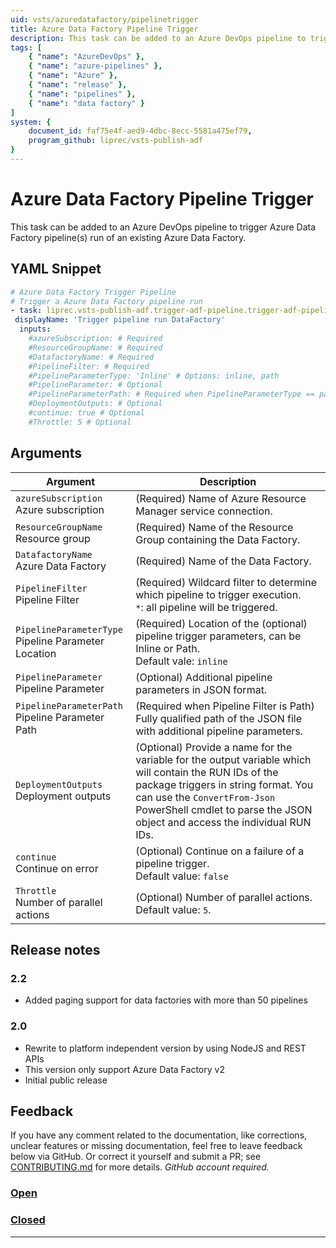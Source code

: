 ```yaml
---
uid: vsts/azuredatafactory/pipelinetrigger
title: Azure Data Factory Pipeline Trigger
description: This task can be added to an Azure DevOps pipeline to trigger Azure Data Factory pipeline(s) run of an existing Azure Data Factory.
tags: [
    { "name": "AzureDevOps" },
    { "name": "azure-pipelines" },
    { "name": "Azure" },
    { "name": "release" },
    { "name": "pipelines" },
    { "name": "data factory" }
]
system: {
    document_id: faf75e4f-aed9-4dbc-8ecc-5581a475ef79,
    program_github: liprec/vsts-publish-adf
}
---
```


# Azure Data Factory Pipeline Trigger

This task can be added to an Azure DevOps pipeline to trigger Azure Data Factory pipeline(s) run of an existing Azure Data Factory.

## YAML Snippet

```yaml
# Azure Data Factory Trigger Pipeline
# Trigger a Azure Data Factory pipeline run
- task: liprec.vsts-publish-adf.trigger-adf-pipeline.trigger-adf-pipeline@2
 displayName: 'Trigger pipeline run DataFactory'
  inputs:
    #azureSubscription: # Required
    #ResourceGroupName: # Required
    #DatafactoryName: # Required
    #PipelineFilter: # Required
    #PipelineParameterType: 'Inline' # Options: inline, path
    #PipelineParameter: # Optional
    #PipelineParameterPath: # Required when PipelineParameterType == path    
    #DeploymentOutputs: # Optional
    #continue: true # Optional
    #Throttle: 5 # Optional
```

## Arguments

| Argument | Description |
|----------|-------------|
| `azureSubscription`<br>Azure subscription | (Required) Name of Azure Resource Manager service connection.|
| `ResourceGroupName`<br>Resource group | (Required) Name of the Resource Group containing the Data Factory.|
| `DatafactoryName`<br>Azure Data Factory | (Required) Name of the Data Factory.|
| `PipelineFilter`<br>Pipeline Filter | (Required) Wildcard filter to determine which pipeline to trigger execution.<br>`*`: all pipeline will be triggered.|
| `PipelineParameterType`<br>Pipeline Parameter Location| (Required) Location of the (optional) pipeline trigger parameters, can be Inline or Path.<br>Default vale: `inline`|
| `PipelineParameter`<br>Pipeline Parameter| (Optional) Additional pipeline parameters in JSON format.|
| `PipelineParameterPath`<br>Pipeline Parameter Path | (Required when Pipeline Filter is Path) Fully qualified path of the JSON file with additional pipeline parameters.|
| `DeploymentOutputs`<br>Deployment outputs | (Optional) Provide a name for the variable for the output variable which will contain the RUN IDs of the package triggers in string format. You can use the `ConvertFrom-Json` PowerShell cmdlet to parse the JSON object and access the individual RUN IDs.|
| `continue`<br>Continue on error | (Optional) Continue on a failure of a pipeline trigger.<br>Default value: `false`|
| `Throttle`<br> Number of parallel actions| (Optional) Number of parallel actions.<br>Default value: `5`.|

## Release notes

### 2.2

- Added paging support for data factories with more than 50 pipelines

### 2.0

- Rewrite to platform independent version by using NodeJS and REST APIs
- This version only support Azure Data Factory v2
- Initial public release

## Feedback

If you have any comment related to the documentation, like corrections, unclear features or missing documentation, feel free to leave feedback below via GitHub. Or correct it yourself and submit a PR; see [CONTRIBUTING.md](https://github.com/liprec/azurebi-docs/blob/master/.github/CONTRIBUTING.md) for more details.
*GitHub account required.*

### [**Open**](#tab/docs-open)

### [**Closed**](#tab/docs-closed)

***
